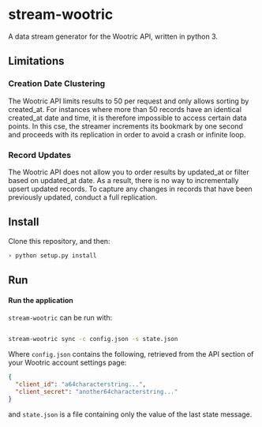 # stream-wootric

A data stream generator for the Wootric API, written in python 3.

## Limitations

### Creation Date Clustering

The Wootric API limits results to 50 per request and only allows
sorting by created_at. For instances where more than 50 records have
an identical created_at date and time, it is therefore impossible to
access certain data points. In this cse, the streamer increments its
bookmark by one second and proceeds with its replication in order to
avoid a crash or infinite loop.

### Record Updates

The Wootric API does not allow you to order results by updated_at or
filter based on updated_at date. As a result, there is no way to
incrementally upsert updated records. To capture any changes in
records that have been previously updated, conduct a full replication.

## Install

Clone this repository, and then:

```bash
› python setup.py install
```

## Run

#### Run the application

`stream-wootric` can be run with:

```bash

stream-wootric sync -c config.json -s state.json

```

Where `config.json` contains the following, retrieved from the API
section of your Wootric account settings page:

```json
{
  "client_id": "a64characterstring...",
  "client_secret": "another64characterstring..."
}
```

and `state.json` is a file containing only the value of the last state
message.